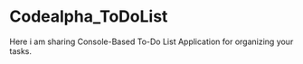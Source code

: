 # Codealpha_ToDoList
Here i am sharing Console-Based To-Do List Application for organizing your tasks.
